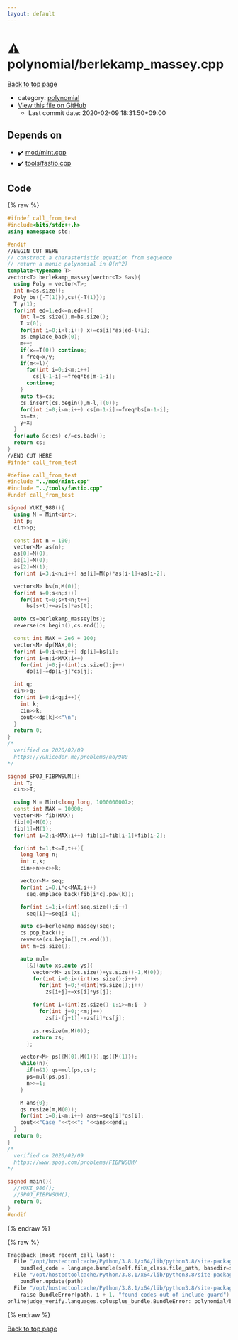 ```yaml
---
layout: default
---
```


<!-- mathjax config similar to math.stackexchange -->
<script type="text/javascript" async
  src="https://cdnjs.cloudflare.com/ajax/libs/mathjax/2.7.5/MathJax.js?config=TeX-MML-AM_CHTML">
</script>
<script type="text/x-mathjax-config">
  MathJax.Hub.Config({
    TeX: { equationNumbers: { autoNumber: "AMS" }},
    tex2jax: {
      inlineMath: [ ['$','$'] ],
      processEscapes: true
    },
    "HTML-CSS": { matchFontHeight: false },
    displayAlign: "left",
    displayIndent: "2em"
  });
</script>

<script type="text/javascript" src="https://cdnjs.cloudflare.com/ajax/libs/jquery/3.4.1/jquery.min.js"></script>
<script src="https://cdn.jsdelivr.net/npm/jquery-balloon-js@1.1.2/jquery.balloon.min.js" integrity="sha256-ZEYs9VrgAeNuPvs15E39OsyOJaIkXEEt10fzxJ20+2I=" crossorigin="anonymous"></script>
<script type="text/javascript" src="../../assets/js/copy-button.js"></script>
<link rel="stylesheet" href="../../assets/css/copy-button.css" />


# :warning: polynomial/berlekamp_massey.cpp

<a href="../../index.html">Back to top page</a>

* category: <a href="../../index.html#89693d3333328e76f4fdeed379e8f9ea">polynomial</a>
* <a href="{{ site.github.repository_url }}/blob/master/polynomial/berlekamp_massey.cpp">View this file on GitHub</a>
    - Last commit date: 2020-02-09 18:31:50+09:00




## Depends on

* :heavy_check_mark: <a href="../mod/mint.cpp.html">mod/mint.cpp</a>
* :heavy_check_mark: <a href="../tools/fastio.cpp.html">tools/fastio.cpp</a>


## Code

<a id="unbundled"></a>
{% raw %}
```cpp
#ifndef call_from_test
#include<bits/stdc++.h>
using namespace std;

#endif
//BEGIN CUT HERE
// construct a charasteristic equation from sequence
// return a monic polynomial in O(n^2)
template<typename T>
vector<T> berlekamp_massey(vector<T> &as){
  using Poly = vector<T>;
  int n=as.size();
  Poly bs({-T(1)}),cs({-T(1)});
  T y(1);
  for(int ed=1;ed<=n;ed++){
    int l=cs.size(),m=bs.size();
    T x(0);
    for(int i=0;i<l;i++) x+=cs[i]*as[ed-l+i];
    bs.emplace_back(0);
    m++;
    if(x==T(0)) continue;
    T freq=x/y;
    if(m<=l){
      for(int i=0;i<m;i++)
        cs[l-1-i]-=freq*bs[m-1-i];
      continue;
    }
    auto ts=cs;
    cs.insert(cs.begin(),m-l,T(0));
    for(int i=0;i<m;i++) cs[m-1-i]-=freq*bs[m-1-i];
    bs=ts;
    y=x;
  }
  for(auto &c:cs) c/=cs.back();
  return cs;
}
//END CUT HERE
#ifndef call_from_test

#define call_from_test
#include "../mod/mint.cpp"
#include "../tools/fastio.cpp"
#undef call_from_test

signed YUKI_980(){
  using M = Mint<int>;
  int p;
  cin>>p;

  const int n = 100;
  vector<M> as(n);
  as[0]=M(0);
  as[1]=M(0);
  as[2]=M(1);
  for(int i=3;i<n;i++) as[i]=M(p)*as[i-1]+as[i-2];

  vector<M> bs(n,M(0));
  for(int s=0;s<n;s++)
    for(int t=0;s+t<n;t++)
      bs[s+t]+=as[s]*as[t];

  auto cs=berlekamp_massey(bs);
  reverse(cs.begin(),cs.end());

  const int MAX = 2e6 + 100;
  vector<M> dp(MAX,0);
  for(int i=0;i<n;i++) dp[i]=bs[i];
  for(int i=n;i<MAX;i++)
    for(int j=0;j<(int)cs.size();j++)
      dp[i]-=dp[i-j]*cs[j];

  int q;
  cin>>q;
  for(int i=0;i<q;i++){
    int k;
    cin>>k;
    cout<<dp[k]<<"\n";
  }
  return 0;
}
/*
  verified on 2020/02/09
  https://yukicoder.me/problems/no/980
*/

signed SPOJ_FIBPWSUM(){
  int T;
  cin>>T;

  using M = Mint<long long, 1000000007>;
  const int MAX = 10000;
  vector<M> fib(MAX);
  fib[0]=M(0);
  fib[1]=M(1);
  for(int i=2;i<MAX;i++) fib[i]=fib[i-1]+fib[i-2];

  for(int t=1;t<=T;t++){
    long long n;
    int c,k;
    cin>>n>>c>>k;

    vector<M> seq;
    for(int i=0;i*c<MAX;i++)
      seq.emplace_back(fib[i*c].pow(k));

    for(int i=1;i<(int)seq.size();i++)
      seq[i]+=seq[i-1];

    auto cs=berlekamp_massey(seq);
    cs.pop_back();
    reverse(cs.begin(),cs.end());
    int m=cs.size();

    auto mul=
      [&](auto xs,auto ys){
        vector<M> zs(xs.size()+ys.size()-1,M(0));
        for(int i=0;i<(int)xs.size();i++)
          for(int j=0;j<(int)ys.size();j++)
            zs[i+j]+=xs[i]*ys[j];

        for(int i=(int)zs.size()-1;i>=m;i--)
          for(int j=0;j<m;j++)
            zs[i-(j+1)]-=zs[i]*cs[j];

        zs.resize(m,M(0));
        return zs;
      };

    vector<M> ps({M(0),M(1)}),qs({M(1)});
    while(n){
      if(n&1) qs=mul(ps,qs);
      ps=mul(ps,ps);
      n>>=1;
    }

    M ans{0};
    qs.resize(m,M(0));
    for(int i=0;i<m;i++) ans+=seq[i]*qs[i];
    cout<<"Case "<<t<<": "<<ans<<endl;
  }
  return 0;
}
/*
  verified on 2020/02/09
  https://www.spoj.com/problems/FIBPWSUM/
*/

signed main(){
  //YUKI_980();
  //SPOJ_FIBPWSUM();
  return 0;
}
#endif

```
{% endraw %}

<a id="bundled"></a>
{% raw %}
```cpp
Traceback (most recent call last):
  File "/opt/hostedtoolcache/Python/3.8.1/x64/lib/python3.8/site-packages/onlinejudge_verify/docs.py", line 343, in write_contents
    bundled_code = language.bundle(self.file_class.file_path, basedir=self.cpp_source_path)
  File "/opt/hostedtoolcache/Python/3.8.1/x64/lib/python3.8/site-packages/onlinejudge_verify/languages/cplusplus.py", line 63, in bundle
    bundler.update(path)
  File "/opt/hostedtoolcache/Python/3.8.1/x64/lib/python3.8/site-packages/onlinejudge_verify/languages/cplusplus_bundle.py", line 151, in update
    raise BundleError(path, i + 1, "found codes out of include guard")
onlinejudge_verify.languages.cplusplus_bundle.BundleError: polynomial/berlekamp_massey.cpp: line 6: found codes out of include guard

```
{% endraw %}

<a href="../../index.html">Back to top page</a>

